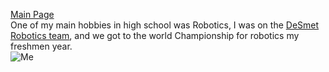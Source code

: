 [Main Page](README.md)  
One of my main hobbies in high school was Robotics, I was on the [DeSmet Robotics team](https://www.durtrobotics.com/), and we got to the world Championship for robotics my freshmen year.  
![Me](https://pbs.twimg.com/media/DX4Be1ZX0AIzQmp.jpg)

